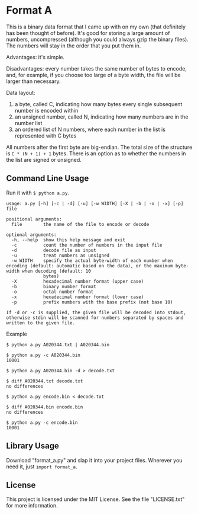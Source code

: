 # Format A

This is a binary data format that I came up with on my own (that definitely has been thought of before). It's good for storing a large amount of numbers, uncompressed (although you could always gzip the binary files). The numbers will stay in the order that you put them in.

Advantages: it's simple.

Disadvantages: every number takes the same number of bytes to encode, and, for example, if you choose too large of a byte width, the file will be larger than necessary.

Data layout:

1. a byte, called C, indicating how many bytes every single subsequent number is encoded within
2. an unsigned number, called N, indicating how many numbers are in the number list
3. an ordered list of N numbers, where each number in the list is represented with C bytes

All numbers after the first byte are big-endian. The total size of the structure is `C * (N + 1) + 1` bytes. There is an option as to whether the numbers in the list are signed or unsigned.

## Command Line Usage

Run it with `$ python a.py`.

    usage: a.py [-h] [-c | -d] [-u] [-w WIDTH] [-X | -b | -o | -x] [-p] file
    
    positional arguments:
      file        the name of the file to encode or decode
    
    optional arguments:
      -h, --help  show this help message and exit
      -c          count the number of numbers in the input file
      -d          decode file as input
      -u          treat numbers as unsigned
      -w WIDTH    specify the actual byte-width of each number when encoding (default: automatic based on the data), or the maximum byte-width when decoding (default: 10
                  bytes)
      -X          hexadecimal number format (upper case)
      -b          binary number format
      -o          octal number format
      -x          hexadecimal number format (lower case)
      -p          prefix numbers with the base prefix (not base 10)
    
    If -d or -c is supplied, the given file will be decoded into stdout, otherwise stdin will be scanned for numbers separated by spaces and written to the given file.

Example

    $ python a.py A020344.txt | A020344.bin

	$ python a.py -c A020344.bin
	10001

	$ python a.py A020344.bin -d > decode.txt

	$ diff A020344.txt decode.txt
	no differences

	$ python a.py encode.bin < decode.txt

	$ diff A020344.bin encode.bin
	no differences

	$ python a.py -c encode.bin
	10001


## Library Usage

Download "format\_a.py" and slap it into your project files. Wherever you need it, just `import format_a`.

## License

This project is licensed under the MIT License. See the file "LICENSE.txt" for more information.

